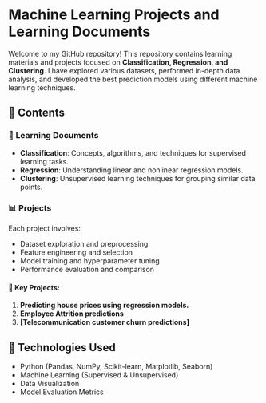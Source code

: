 # Machine Learning Projects and Learning Documents

Welcome to my GitHub repository! This repository contains learning materials and projects focused on **Classification, Regression, and Clustering**. I have explored various datasets, performed in-depth data analysis, and developed the best prediction models using different machine learning techniques.

## 📂 Contents

### 📖 Learning Documents
- **Classification**: Concepts, algorithms, and techniques for supervised learning tasks.
- **Regression**: Understanding linear and nonlinear regression models.
- **Clustering**: Unsupervised learning techniques for grouping similar data points.

### 📊 Projects
Each project involves:
- Dataset exploration and preprocessing
- Feature engineering and selection
- Model training and hyperparameter tuning
- Performance evaluation and comparison

#### 🚀 Key Projects:
1. **Predicting house prices using regression models.**
2. **Employee Attrition predictions** 
3. **[Telecommunication customer churn predictions]**

## 🔧 Technologies Used
- Python (Pandas, NumPy, Scikit-learn, Matplotlib, Seaborn)
- Machine Learning (Supervised & Unsupervised)
- Data Visualization
- Model Evaluation Metrics

